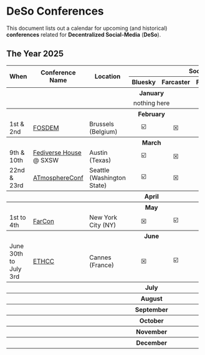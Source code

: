 # DeSo Conferences

This document lists out a calendar for upcoming (and historical) **conferences** related for **Decentralized Social-Media** (**DeSo**).

## The Year 2025

<table>
<thead>
<tr>
<th rowspan="2">When</th>
<th rowspan="2">Conference Name</th>
<th rowspan="2">Location</th>
<th colspan="6">Social-Network</th>
</tr>
<tr>
<th>Bluesky</th>
<th>Farcaster</th>
<th>Fediverse</th>
<th>Lens</th>
<th>Matrix</th>
<th>Nostr</th>
</tr>
</thead>
<tbody>
<tr>
<th colspan="11">January</th>
</tr>
<tr>
<td colspan="11" align="center">nothing here</td>
</tr>
<tr>
<th colspan="11">February</th>
</tr>
<tr>
<td>1st & 2nd</td>
<td><a href="https://fosdem.org/2025/">FOSDEM</a></td>
<td>Brussels (Belgium)</td>
<td align="center">☑️</td>
<td align="center">☒</td>
<td align="center">☑️</td>
<td align="center">☒</td>
<td align="center">☑️</td>
<td align="center">☑️</td>
</tr>
<tr>
<th colspan="11">March</th>
</tr>
<tr>
<td>9th & 10th</td>
<td><a href="https://about.flipboard.com/fediverse-house/">Fediverse House</a> @ SXSW</td>
<td>Austin (Texas)</td>
<td align="center">☑️</td>
<td align="center">☒</td>
<td align="center">☑️</td>
<td align="center">☒</td>
<td align="center">☒</td>
<td align="center">☒</td>
</tr>
<tr>
<td>22nd & 23rd</td>
<td><a href="https://atprotocol.dev/atmosphereconf/">ATmosphereConf</a></td>
<td>Seattle (Washington State)</td>
<td align="center">☑️</td>
<td align="center">☒</td>
<td align="center">☒</td>
<td align="center">☒</td>
<td align="center">☒</td>
<td align="center">☒</td>
</tr>
<tr>
<th colspan="11">April</th>
</tr>
<tr>
<th colspan="11">May</th>
</tr>
<tr>
<td>1st to 4th</td>
<td><a href="https://farcon.nyc/">FarCon</a></td>
<td>New York City (NY)</td>
<td align="center">☒</td>
<td align="center">☑️</td>
<td align="center">☒</td>
<td align="center">☒</td>
<td align="center">☒</td>
<td align="center">☒</td>
</tr>
<tr>
<th colspan="11">June</th>
</tr>
<tr>
<td>June 30th to July 3rd</td>
<td><a href="https://ethcc.io/">ETHCC</a></td>
<td>Cannes (France)</td>
<td align="center">☒</td>
<td align="center">☑️</td>
<td align="center">☒</td>
<td align="center">☑️</td>
<td align="center">☒</td>
<td align="center">☒</td>
</tr>
<tr>
<th colspan="11">July</th>
</tr>
<tr>
<th colspan="11">August</th>
</tr>
<tr>
<th colspan="11">September</th>
</tr>
<tr>
<th colspan="11">October</th>
</tr>
<tr>
<th colspan="11">November</th>
</tr>
<tr>
<th colspan="11">December</th>
</tr>
</tbody>
</table>

